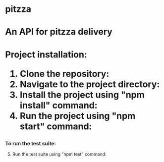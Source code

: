 # pitzza
<h1>An API for pitzza delivery<h1>

Project installation:

1. Clone the repository:
2. Navigate to the  project directory:
3. Install the project using "npm install" command:
4. Run the project using "npm start" command:

### To run the test suite:
5. Run the test suite using "npm test" command: 
